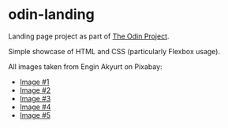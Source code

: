 # odin-landing
Landing page project as part of [The Odin Project](https://www.theodinproject.com/lessons/foundations-landing-page).

Simple showcase of HTML and CSS (particularly Flexbox usage).

All images taken from Engin Akyurt on Pixabay:
* [Image #1](https://pixabay.com/photos/cat-pet-feline-animal-fur-kitty-6706354/)
* [Image #2](https://pixabay.com/photos/rose-red-smoke-fog-red-rose-5974372/)
* [Image #3](https://pixabay.com/photos/texture-wall-fund-yellow-brown-2408546/)
* [Image #4](https://pixabay.com/photos/coffee-cafe-table-food-drink-work-2242231/)
* [Image #5](https://pixabay.com/photos/ink-water-background-abstract-6734478/)